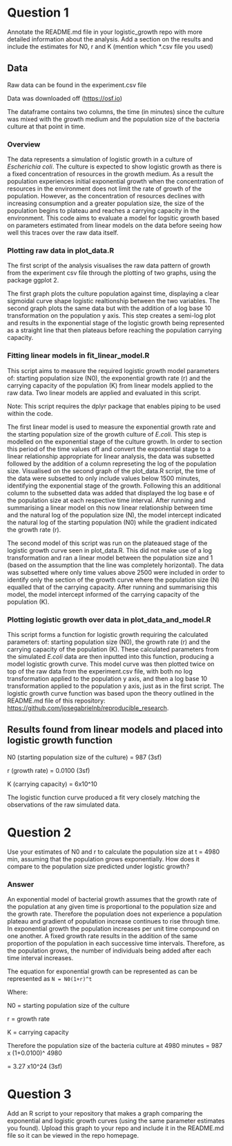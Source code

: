 # Question 1 #
Annotate the README.md file in your logistic_growth repo with more detailed information about the analysis. Add a section on the results and include the estimates for N0, r and K (mention which *.csv file you used)

## Data ## 
Raw data can be found in the experiment.csv file

Data was downloaded off (https://osf.io) 

The dataframe contains two columns, the time (in minutes) since the culture was mixed with the growth medium and the population size of the bacteria culture at that point in time. 

### Overview ### 
The data represents a simulation of logistic growth in a culture of _Escherichia coli_. The culture is expected to show logistic growth as there is a fixed concentration of resources in the growth medium. As a result the population experiences initial exponential growth when the concentration of resources in the environment does not limit the rate of growth of the population. However, as the concentration of resources declines with increasing consumption and a greater population size, the size of the population begins to plateau and reaches a carrying capacity in the environment. This code aims to evaluate a model for logsitic growth based on parameters estimated from linear models on the data before seeing how well this traces over the raw data itself.  

### Plotting raw data in plot_data.R ###
The first script of the analysis visualises the raw data pattern of growth from the experiment csv file through the plotting of two graphs, using the package ggplot 2. 


The first graph plots the culture population against time, displaying a clear sigmoidal curve shape logistic realtionship between the two variables. 
The second graph plots the same data but with the addition of a log base 10 transformation on the population y axis. This step creates a semi-log plot and results in the exponential stage of the logistic growth being represented as a straight line that then plateaus before reaching the population carrying capacity. 


### Fitting linear models in fit_linear_model.R ###
This script aims to measure the required logistic growth model parameters of: starting population size (N0), the exponential growth rate (r) and the carrying capacity of the population (K) from linear models applied to the raw data. Two linear models are applied and evaluated in this script. 

Note: This script requires the dplyr package that enables piping to be used within the code. 

The first linear model is used to measure the exponential growth rate and the starting population size of the growth culture of _E.coli._ This step is modelled on the exponential stage of the culture growth. In order to section this period of the time values off and convert the exponential stage to a linear relationship appropriate for linear analysis, the data was subsetted followed by the addition of a column represeting the log of the population size. Visualised on the second graph of the plot_data.R script, the time of the data were subsetted to only include values below 1500 minutes, identifying the exponential stage of the growth. Following this an additional column to the subsetted data was added that displayed the log base e of the population size at each respective time interval. After running and summarising a linear model on this now linear relationship between time and the natural log of the population size (N), the model intercept indicated the natural log of the starting population (N0) while the gradient indicated the growth rate (r). 

The second model of this script was run on the plateaued stage of the logistic growth curve seen in plot_data.R. This did not make use of a log transformation and ran a linear model between the population size and 1 (based on the assumption that the line was completely horizontal). The data was subsetted where only time values above 2500 were included in order to identify only the section of the growth curve where the population size (N) equalled that of the carrying capacity. After running and summarising this model, the model intercept informed of the carrying capacity of the population (K). 


### Plotting logistic growth over data in plot_data_and_model.R ###
This script forms a function for logistic growth requiring the calculated parameters of: starting population size (N0), the growth rate (r) and the carrying capacity of the population (K). These calculated parameters from the simulated _E.coli_ data are then inputted into this function, producing a model logistic growth curve. This model curve was then plotted twice on top of the raw data from the experiment.csv file, with both no log transformation applied to the population y axis, and then a log base 10 transformation applied to the population y axis, just as in the first script. The logistic growth curve function was based upon the theory outlined in the README.md file of this repository: https://github.com/josegabrielnb/reproducible_research. 
 

## Results found from linear models and placed into logistic growth function ## 
N0 (starting population size of the culture) = 987 (3sf) 

r (growth rate) = 0.0100 (3sf) 

K (carrying capacity) = 6x10^10


The logistic function curve produced a fit very closely matching the observations of the raw simulated data.




# Question 2 # 
Use your estimates of N0 and r to calculate the population size at t = 4980 min, assuming that the population grows exponentially. How does it compare to the population size predicted under logistic growth?

### Answer ###
An exponential model of bacterial growth assumes that the growth rate of the population at any given time is proportional to the population size and the growth rate. Therefore the population does not experience a population plateau and gradient of population increase continues to rise through time. In exponential growth the population increases per unit time compound on one another. A fixed growth rate results in the addition of the same proportion of the population in each successive time intervals. Therefore, as the population grows, the number of individuals being added after each time interval increases. 

The equation for exponential growth can be represented as can be represented as
`N = N0(1+r)^t`

Where:

N0 = starting population size of the culture

r = growth rate

K = carrying capacity

Therefore the population size of the bacteria culture at 4980 minutes = 987 x (1+0.0100)^ 4980

= 3.27 x10^24 (3sf)



# Question 3 #
Add an R script to your repository that makes a graph comparing the exponential and logistic growth curves (using the same parameter estimates you found). Upload this graph to your repo and include it in the README.md file so it can be viewed in the repo homepage. 

